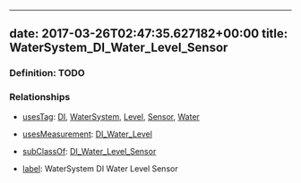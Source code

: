 
---
date: 2017-03-26T02:47:35.627182+00:00
title: WaterSystem_DI_Water_Level_Sensor
---
### Definition: TODO

### Relationships

* [usesTag](https://brickschema.org/schema/1.0/BrickFrame#usesTag): [DI](https://brickschema.org/schema/1.0/BrickTag#DI), [WaterSystem](https://brickschema.org/schema/1.0/BrickTag#WaterSystem), [Level](https://brickschema.org/schema/1.0/BrickTag#Level), [Sensor](https://brickschema.org/schema/1.0/BrickTag#Sensor), [Water](https://brickschema.org/schema/1.0/BrickTag#Water)

* [usesMeasurement](https://brickschema.org/schema/1.0/BrickFrame#usesMeasurement): [DI_Water_Level](https://brickschema.org/schema/1.0/Brick#DI_Water_Level)

* [subClassOf](http://www.w3.org/2000/01/rdf-schema#subClassOf): [DI_Water_Level_Sensor](https://brickschema.org/schema/1.0/Brick#DI_Water_Level_Sensor)

* [label](http://www.w3.org/2000/01/rdf-schema#label): WaterSystem DI Water Level Sensor
